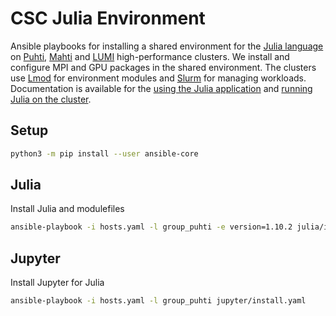 # CSC Julia Environment
Ansible playbooks for installing a shared environment for the [Julia language](https://julialang.org/) on [Puhti](https://docs.csc.fi/computing/systems-puhti/), [Mahti](https://docs.csc.fi/computing/systems-mahti/) and [LUMI](https://docs.lumi-supercomputer.eu/) high-performance clusters.
We install and configure MPI and GPU packages in the shared environment.
The clusters use [Lmod](https://lmod.readthedocs.io/en/latest/) for environment modules and [Slurm](https://slurm.schedmd.com/) for managing workloads.
Documentation is available for the [using the Julia application](https://docs.csc.fi/apps/julia/) and [running Julia on the cluster](https://docs.csc.fi/support/tutorials/julia/).


## Setup
```bash
python3 -m pip install --user ansible-core
```


## Julia
Install Julia and modulefiles

```bash
ansible-playbook -i hosts.yaml -l group_puhti -e version=1.10.2 julia/install.yaml
```


## Jupyter
Install Jupyter for Julia

```bash
ansible-playbook -i hosts.yaml -l group_puhti jupyter/install.yaml
```
